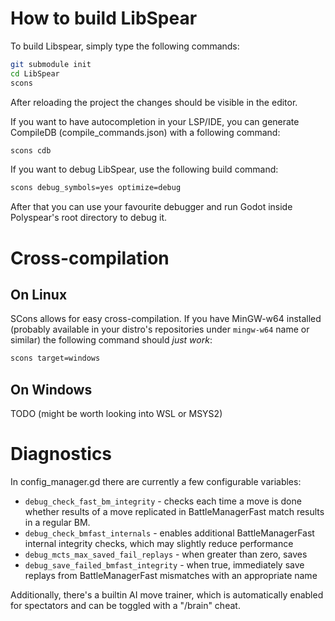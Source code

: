 
# How to build LibSpear

To build Libspear, simply type the following commands:

```sh
git submodule init
cd LibSpear
scons
```

After reloading the project the changes should be visible in the editor.

If you want to have autocompletion in your LSP/IDE, you can generate CompileDB (compile_commands.json) with a following command:

```sh
scons cdb
```

If you want to debug LibSpear, use the following build command:

```sh
scons debug_symbols=yes optimize=debug
```

After that you can use your favourite debugger and run Godot inside Polyspear's root directory to debug it.

# Cross-compilation

## On Linux

SCons allows for easy cross-compilation. If you have MinGW-w64 installed (probably available in your distro's repositories under `mingw-w64` name or similar) the following command should *just work*:
```sh
scons target=windows
```

## On Windows

TODO (might be worth looking into WSL or MSYS2)

# Diagnostics

In config_manager.gd there are currently a few configurable variables:
- `debug_check_fast_bm_integrity` - checks each time a move is done whether results of a move replicated in BattleManagerFast match results in a regular BM.
- `debug_check_bmfast_internals` - enables additional BattleManagerFast internal integrity checks, which may slightly reduce performance
- `debug_mcts_max_saved_fail_replays` - when greater than zero, saves 
- `debug_save_failed_bmfast_integrity` - when true, immediately save replays from BattleManagerFast mismatches with an appropriate name

Additionally, there's a builtin AI move trainer, which is automatically enabled for spectators and can be toggled with a "/brain" cheat.
